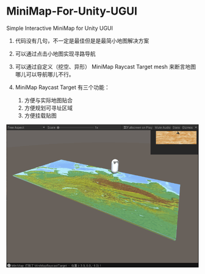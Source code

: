 # MiniMap-For-Unity-UGUI
 Simple Interactive MiniMap for Unity UGUI

1. 代码没有几句，不一定是最佳但是是最简小地图解决方案

2. 可以通过点击小地图实现寻路导航

3. 可以通过自定义（挖空、异形） MiniMap Raycast Target mesh 来断言地图哪儿可以导航哪儿不行。

4. MiniMap Raycast Target 有三个功能：
	 1. 方便与实际地图贴合
	 2. 方便规划可寻址区域
	 3. 方便挂载贴图

![](DOC/minimap.gif)
